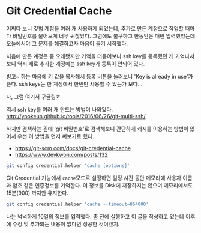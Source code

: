 # Git Credential Cache

어쩌다 보니 깃헙 계정을 여러 개 사용하게 되었는데, 추가로 만든 계정으로 작업할 때마다 비밀번호를 물어보게 너무 귀찮았다. 그럼에도 불구하고 한동안은 매번 입력했었는데 오늘에서야 그 문제를 해결하고자 마음이 들기 시작했다.

처음에 만든 계정은 좀 오래됐지만 기억을 더듬어보니 ssh key를 등록했던 게 기억나서 보니 역시 새로 추가한 계정에는 ssh key가 등록이 안되어 있다.

빙고~ 하는 마음에 키 값을 복사해서 등록 버튼을 눌러보니 'Key is already in use'가 뜬다. ssh keys는 한 계정에서 한번만 사용할 수 있는가 보다...

자, 그럼 여기서 구글링ㅎ

역시 ssh key를 여러 개 만드는 방법이 나와있다.  
http://yookeun.github.io/tools/2016/06/26/git-multi-ssh/

하지만 검색하는 김에 'git 비밀번호'로 검색해보니 간단하게 캐시를 이용하는 방법이 있어서 우선 이 방법을 먼저 써보기로 했다.

* https://git-scm.com/docs/git-credential-cache
* https://www.devkwon.com/posts/132

```bash
git config credential.helper 'cache [options]'
```

Git Credential 기능에서 `cache`모드로 설정하면 일정 시간 동안 메모리에 사용자 이름과 암호 같은 인증정보를 기억한다. 이 정보를 Disk에 저장하지는 않으며 메모리에서도 15분(900) 까지만 유지한다.

```bash
git config credential.helper 'cache --timeout=864000'
```

나는 넉넉하게 10일의 정보를 입력했다. 좀 전에 실행하고 이 글을 작성하고 있는데 이후에 수정 및 추가되는 내용이 없다면 성공한 것이겠지.